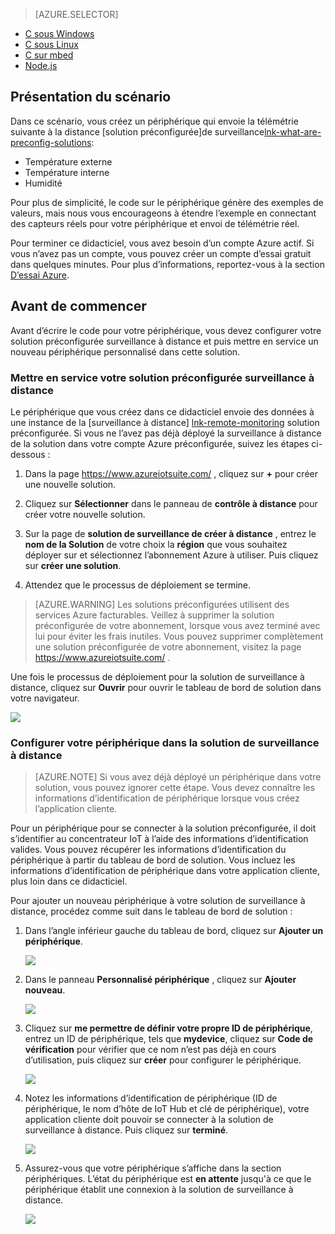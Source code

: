 > [AZURE.SELECTOR]
- [C sous Windows](../articles/iot-suite/iot-suite-connecting-devices.md)
- [C sous Linux](../articles/iot-suite/iot-suite-connecting-devices-linux.md)
- [C sur mbed](../articles/iot-suite/iot-suite-connecting-devices-mbed.md)
- [Node.js](../articles/iot-suite/iot-suite-connecting-devices-node.md)

## <a name="scenario-overview"></a>Présentation du scénario

Dans ce scénario, vous créez un périphérique qui envoie la télémétrie suivante à la distance [solution préconfigurée]de surveillance[lnk-what-are-preconfig-solutions]:

- Température externe
- Température interne
- Humidité

Pour plus de simplicité, le code sur le périphérique génère des exemples de valeurs, mais nous vous encourageons à étendre l’exemple en connectant des capteurs réels pour votre périphérique et envoi de télémétrie réel.

Pour terminer ce didacticiel, vous avez besoin d’un compte Azure actif. Si vous n’avez pas un compte, vous pouvez créer un compte d’essai gratuit dans quelques minutes. Pour plus d’informations, reportez-vous à la section [D’essai Azure][lnk-free-trial].

## <a name="before-you-start"></a>Avant de commencer

Avant d’écrire le code pour votre périphérique, vous devez configurer votre solution préconfigurée surveillance à distance et puis mettre en service un nouveau périphérique personnalisé dans cette solution.

### <a name="provision-your-remote-monitoring-preconfigured-solution"></a>Mettre en service votre solution préconfigurée surveillance à distance

Le périphérique que vous créez dans ce didacticiel envoie des données à une instance de la [surveillance à distance] [ lnk-remote-monitoring] solution préconfigurée. Si vous ne l’avez pas déjà déployé la surveillance à distance de la solution dans votre compte Azure préconfigurée, suivez les étapes ci-dessous :

1. Dans la page <https://www.azureiotsuite.com/> , cliquez sur **+** pour créer une nouvelle solution.

2. Cliquez sur **Sélectionner** dans le panneau de **contrôle à distance** pour créer votre nouvelle solution.

3. Sur la page de **solution de surveillance de créer à distance** , entrez le **nom de la Solution** de votre choix la **région** que vous souhaitez déployer sur et sélectionnez l’abonnement Azure à utiliser. Puis cliquez sur **créer une solution**.

4. Attendez que le processus de déploiement se termine.

> [AZURE.WARNING] Les solutions préconfigurées utilisent des services Azure facturables. Veillez à supprimer la solution préconfigurée de votre abonnement, lorsque vous avez terminé avec lui pour éviter les frais inutiles. Vous pouvez supprimer complètement une solution préconfigurée de votre abonnement, visitez la page <https://www.azureiotsuite.com/> .

Une fois le processus de déploiement pour la solution de surveillance à distance, cliquez sur **Ouvrir** pour ouvrir le tableau de bord de solution dans votre navigateur.

![][img-dashboard]

### <a name="provision-your-device-in-the-remote-monitoring-solution"></a>Configurer votre périphérique dans la solution de surveillance à distance

> [AZURE.NOTE] Si vous avez déjà déployé un périphérique dans votre solution, vous pouvez ignorer cette étape. Vous devez connaître les informations d’identification de périphérique lorsque vous créez l’application cliente.

Pour un périphérique pour se connecter à la solution préconfigurée, il doit s’identifier au concentrateur IoT à l’aide des informations d’identification valides. Vous pouvez récupérer les informations d’identification du périphérique à partir du tableau de bord de solution. Vous incluez les informations d’identification de périphérique dans votre application cliente, plus loin dans ce didacticiel. 

Pour ajouter un nouveau périphérique à votre solution de surveillance à distance, procédez comme suit dans le tableau de bord de solution :

1.  Dans l’angle inférieur gauche du tableau de bord, cliquez sur **Ajouter un périphérique**.

    ![][1]

2.  Dans le panneau **Personnalisé périphérique** , cliquez sur **Ajouter nouveau**.

    ![][2]

3.  Cliquez sur **me permettre de définir votre propre ID de périphérique**, entrez un ID de périphérique, tels que **mydevice**, cliquez sur **Code de vérification** pour vérifier que ce nom n’est pas déjà en cours d’utilisation, puis cliquez sur **créer** pour configurer le périphérique.

    ![][3]

5. Notez les informations d’identification de périphérique (ID de périphérique, le nom d’hôte de IoT Hub et clé de périphérique), votre application cliente doit pouvoir se connecter à la solution de surveillance à distance. Puis cliquez sur **terminé**.

    ![][4]

6. Assurez-vous que votre périphérique s’affiche dans la section périphériques. L’état du périphérique est **en attente** jusqu'à ce que le périphérique établit une connexion à la solution de surveillance à distance.

    ![][5]

[img-dashboard]: ./media/iot-suite-selector-connecting/dashboard.png
[1]: ./media/iot-suite-selector-connecting/suite0.png
[2]: ./media/iot-suite-selector-connecting/suite1.png
[3]: ./media/iot-suite-selector-connecting/suite2.png
[4]: ./media/iot-suite-selector-connecting/suite3.png
[5]: ./media/iot-suite-selector-connecting/suite5.png

[lnk-what-are-preconfig-solutions]: ../articles/iot-suite/iot-suite-what-are-preconfigured-solutions.md
[lnk-remote-monitoring]: ../articles/iot-suite/iot-suite-remote-monitoring-sample-walkthrough.md
[lnk-free-trial]: http://azure.microsoft.com/pricing/free-trial/